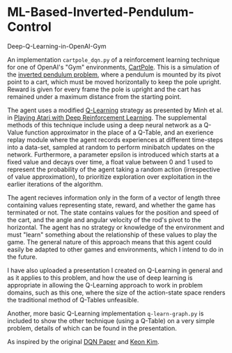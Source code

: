 # ML-Based-Inverted-Pendulum-Control
 Deep-Q-Learning-in-OpenAI-Gym

An implementation `cartpole_dqn.py` of a reinforcement learning technique for one of OpenAI's "Gym" environments, [CartPole](https://github.com/openai/gym/wiki/CartPole-v0). This is a simulation of the [inverted pendulum problem](https://en.wikipedia.org/wiki/Inverted_pendulum), where a pendulum is mounted by its pivot point to a cart, which must be moved horizontally to keep the pole upright. Reward is given for every frame the pole is upright and the cart has remained under a maximum distance from the starting point. 

The agent uses a modified [Q-Learning](https://en.wikipedia.org/wiki/Q-learning) strategy as presented by Minh et al. in [Playing Atari with Deep Reinforcement Learning](https://www.cs.toronto.edu/~vmnih/docs/dqn.pdf). The supplemental methods of this technique include using a deep neural network as a Q-Value function approximator in the place of a Q-Table, and an exerience replay module where the agent records experiences at different time-steps into a data-set, sampled at random to perform minibatch updates on the network. Furthermore, a parameter epsilon is introduced which starts at a fixed value and decays over time, a float value between 0 and 1 used to represent the probability of the agent taking a random action (irrespective of value approximation), to prioritize exploration over exploitation in the earlier iterations of the algorithm. 

The agent recieves information only in the form of a vector of length three containing values representing state, reward, and whether the game has terminated or not. The state contains values for the position and speed of the cart, and the angle and angular velocity of the rod's pivot to the horizontal. The agent has no strategy or knowledge of the environment and must "learn" something about the relationship of these values to play the game. The general nature of this approach means that this agent could easily be adapted to other games and environments, which I intend to do in the future. 

I have also uploaded a presentation I created on Q-Learning in general and as it applies to this problem, and how the use of deep learning is appropriate in allowing the Q-Learning approach to work in problem domains, such as this one, where the size of the action-state space renders the traditional method of Q-Tables unfeasible. 

Another, more basic Q-Learning implementation `q-learn-graph.py` is included to show the other technique (using a Q-Table) on a very simple problem, details of which can be found in the presentation. 

As inspired by the original [DQN Paper](https://www.cs.toronto.edu/~vmnih/docs/dqn.pdf) and [Keon Kim](https://github.com/keon).

